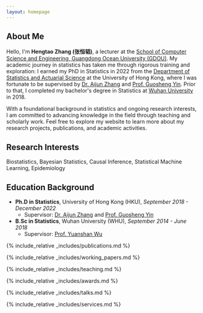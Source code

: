 ```yaml
---
layout: homepage
---
```


## About Me

Hello, I'm **Hengtao Zhang (张恒韬)**, a lecturer at the [School of Computer Science and Engineering, Guangdong Ocean University (GDOU)](https://www.gdou.edu.cn>compsci). My academic journey in statistics has taken me through rigorous training and exploration: I earned my PhD in Statistics in 2022 from the [Department of Statistics and Actuarial Science](https://saasweb.hku.hk/index.php) at the University of Hong Kong, where I was fortunate to be supervised by [Dr. Aijun Zhang](https://statsoft.org/) and [Prof. Guosheng Yin](https://saasresearch.hku.hk/~gyin/). Prior to that, I completed my bachelor's degree in Statistics at [Wuhan University](https://www.whu.edu.cn) in 2018.

With a foundational background in statistics and ongoing research interests, I am committed to advancing knowledge in the field through teaching and scholarly work. Feel free to explore my website to learn more about my research projects, publications, and academic activities.

## Research Interests
Biostatistics, Bayesian Statistics, Causal Inference, Statistical Machine Learning, Epidemiology

## Education Background
* **Ph.D in Statistics**, University of Hong Kong (HKU), *September 2018 - December 2022*
  - Supervisor: [Dr. Aijun Zhang](https://statsoft.org/) and [Prof. Guosheng Yin](https://saasresearch.hku.hk/~gyin/)
* **B.Sc in Statistics**, Wuhan University (WHU), *September 2014 - June 2018*
  - Supervisor: [Prof. Yuanshan Wu](https://wuyuanshan.github.io/)

{% include_relative _includes/publications.md %}

{% include_relative _includes/working_papers.md %}

{% include_relative _includes/teaching.md %}

{% include_relative _includes/awards.md %}

{% include_relative _includes/talks.md %}

{% include_relative _includes/services.md %}
